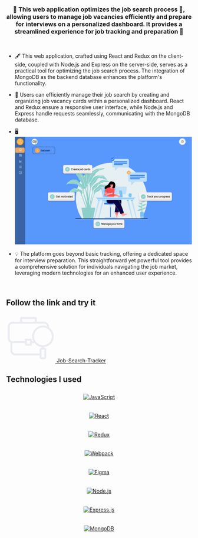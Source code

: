 ### <div align="center">🤗 This web application optimizes the job search process 🔎, allowing users to manage job vacancies efficiently and prepare for interviews on a personalized dashboard. It provides a streamlined experience for job tracking and preparation 🚀</div>

<br/>

- 🖋️ This web application, crafted using React and Redux on the client-side, coupled with Node.js and Express on the server-side, serves as a practical tool for optimizing the job search process. The integration of MongoDB as the backend database enhances the platform's functionality.

- 🙌 Users can efficiently manage their job search by creating and organizing job vacancy cards within a personalized dashboard. React and Redux ensure a responsive user interface, while Node.js and Express handle requests seamlessly, communicating with the MongoDB database.

- 🖥️
  <a href="https://client-phi-sooty.vercel.app/" target="_blank">
  <img src="assets/tracker.png" title="git" alt="git" />
  </a>

- 💡 The platform goes beyond basic tracking, offering a dedicated space for interview preparation. This straightforward yet powerful tool provides a comprehensive solution for individuals navigating the job market, leveraging modern technologies for an enhanced user experience.

<br/>

## Follow the link and try it

<a href="https://client-phi-sooty.vercel.app/" target="_blank">
<span> <svg width="100pt" height="100pt" version="1.1" viewBox="0 0 100 100" xmlns="http://www.w3.org/2000/svg">
 <path d="m68.062 85.266h-49.582c-2.7461 0-5.2422-1.125-7.0547-2.9336-1.8203-1.8203-2.9414-4.3164-2.9414-7.0625v-16.262c-0.87109-0.46875-1.668-1.0625-2.3633-1.7578-1.8203-1.8203-2.9414-4.3164-2.9414-7.0625v-23.543c0-2.7461 1.125-5.2422 2.9336-7.0547 1.8203-1.8203 4.3164-2.9414 7.0625-2.9414h15.195v-7.6953c0-1.1055 0.89453-2 2-2h29.82c1.1055 0 2 0.89453 2 2v7.6953h15.195c2.7461 0 5.2422 1.125 7.0547 2.9336 1.8203 1.8203 2.9414 4.3164 2.9414 7.0625v1.7031c1.0703 0.74609 2.0742 1.5859 2.9922 2.5078 3.9844 3.9844 6.4453 9.4844 6.4453 15.562s-2.4648 11.582-6.4453 15.562c-3.5391 3.5391-8.2812 5.8789-13.562 6.3555v1.1914h0.75391c1.1016 0 2.1016 0.44922 2.8281 1.1719 0.72266 0.72266 1.1719 1.7227 1.1719 2.8281v15.531c0 1.1016-0.44922 2.1016-1.1719 2.8281-0.72266 0.72266-1.7227 1.1719-2.8281 1.1719h-5.5039c-1.1016 0-2.1016-0.44922-2.8281-1.1719-0.72266-0.72266-1.1719-1.7227-1.1719-2.8281zm-27.969-34.27h10.375c1.1055 0 2 0.89453 2 2v3.1875h2.6211c-1.4609-2.9453-2.2812-6.2617-2.2812-9.7695 0-6.0781 2.4648-11.582 6.4453-15.562 3.9844-3.9844 9.4883-6.4453 15.562-6.4453 3.0312 0 5.918 0.61328 8.5469 1.7227-0.125-1.4453-0.76562-2.7539-1.7383-3.7266-1.0859-1.0859-2.5898-1.7617-4.2383-1.7617h-64.211c-1.6523 0-3.1523 0.67578-4.2383 1.7617-1.0859 1.0859-1.7617 2.5898-1.7617 4.2383v23.543c0 1.6523 0.67578 3.1523 1.7617 4.2383 1.1289 1.125 2.6484 1.7617 4.2383 1.7617h24.918v-3.1875c0-1.1055 0.89453-2 2-2zm12.375 9.1875v3.1875c0 1.1055-0.89453 2-2 2h-10.375c-1.1055 0-2-0.89453-2-2v-3.1875h-24.918c-0.23438 0-0.46484-0.007813-0.69141-0.023438v15.109c0 1.6523 0.67578 3.1523 1.7617 4.2383 1.0859 1.0859 2.5898 1.7617 4.2383 1.7617h49.582v-7.7422c0-1.1016 0.44922-2.1016 1.1719-2.8281 0.72266-0.72266 1.7227-1.1719 2.8281-1.1719h0.75391v-1.1914c-5.2812-0.47656-10.023-2.8164-13.562-6.3555-0.56641-0.56641-1.1016-1.168-1.6094-1.793h-5.1797zm-4-5.1875h-6.375v6.375h6.375zm-16.098-38.355h25.82v-5.6953h-25.82zm45.199 56.883h-5.5078v15.531h5.5039v-15.531zm9.9844-39.848c-3.3672-3.3672-7.9219-5.2734-12.734-5.2734-4.9727 0-9.4766 2.0156-12.734 5.2734-3.2578 3.2578-5.2734 7.7617-5.2734 12.734 0 4.8242 1.9141 9.375 5.2734 12.734 3.2578 3.2578 7.7617 5.2734 12.734 5.2734 4.9727 0 9.4766-2.0156 12.734-5.2734 3.2578-3.2578 5.2734-7.7617 5.2734-12.734s-2.0156-9.4766-5.2734-12.734z" fill='#ebecf0'></path>
</svg></span> Job-Search-Tracker
</a>

<br/>

## Technologies I used

<div align="center">

<a href="https://www.javascript.com/" target="_blank"><img style="margin: 10px" src="https://profilinator.rishav.dev/skills-assets/javascript-original.svg" alt="JavaScript" height="50" /></a>

<a href="https://reactjs.org/" target="_blank"><img style="margin: 10px" src="https://profilinator.rishav.dev/skills-assets/react-original-wordmark.svg" alt="React" height="50" /></a>

<a href="https://redux.js.org/" target="_blank"><img style="margin: 10px" src="https://profilinator.rishav.dev/skills-assets/redux-original.svg" alt="Redux" height="50" /></a>

<a href="https://webpack.js.org/" target="_blank"><img style="margin: 10px" src="https://profilinator.rishav.dev/skills-assets/webpack-original.svg" alt="Webpack" height="50" /></a>

<a href="https://www.figma.com/" target="_blank"><img style="margin: 10px" src="https://profilinator.rishav.dev/skills-assets/figma-icon.svg" alt="Figma" height="50" /></a>

<a href="https://nodejs.org/" target="_blank"><img style="margin: 10px" src="https://profilinator.rishav.dev/skills-assets/nodejs-original-wordmark.svg" alt="Node.js" height="50" /></a>

<a href="https://expressjs.com/" target="_blank"><img style="margin: 10px" src="https://profilinator.rishav.dev/skills-assets/express-original-wordmark.svg" alt="Express.js" height="50" /></a>

<a href="https://www.mongodb.com/" target="_blank"><img style="margin: 10px" src="https://profilinator.rishav.dev/skills-assets/mongodb-original-wordmark.svg" alt="MongoDB" height="50" /></a>

</div>
